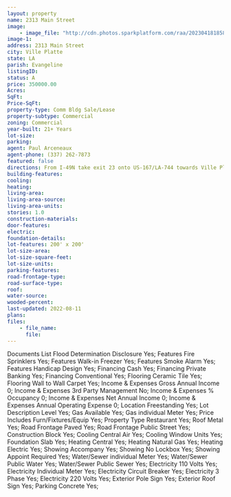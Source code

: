```yaml
---
layout: property
name: 2313 Main Street
image:
    - image_file: "http://cdn.photos.sparkplatform.com/raa/20230418185831907994000000.jpg"
image-1:
address: 2313 Main Street
city: Ville Platte
state: LA
parish: Evangeline
listingID: 
status: A
price: 350000.00
Acres: 
SqFt: 
Price-SqFt: 
property-type: Comm Bldg Sale/Lease
property-subtype: Commercial
zoning: Commercial
year-built: 21+ Years
lot-size: 
parking: 
agent: Paul Arceneaux
agent-phone: (337) 262-7873
featured: false
directions: From I-49N take exit 23 onto US-167/LA-744 towards Ville Platte. When you get into Ville Platte building will be on the right.
building-features: 
cooling: 
heating: 
living-area: 
living-area-source: 
living-area-units: 
stories: 1.0
construction-materials: 
door-features: 
electric: 
foundation-details: 
lot-features: 200' x 200'
lot-size-area: 
lot-size-square-feet: 
lot-size-units: 
parking-features: 
road-frontage-type: 
road-surface-type: 
roof: 
water-source: 
wooded-percent: 
last-updated: 2022-08-11
plans: 
files:
    - file_name:
      file:
---
```

Documents List	Flood Determination Disclosure	Yes;
Features	Fire Sprinklers	Yes;
Features	Walk-in Freezer	Yes;
Features	Smoke Alarm	Yes;
Features	Handicap Design	Yes;
Financing	Cash	Yes;
Financing	Private Banking	Yes;
Financing	Conventional	Yes;
Flooring	Ceramic Tile	Yes;
Flooring	Wall to Wall Carpet	Yes;
Income & Expenses	Gross Annual Income	0;
Income & Expenses	3rd Party Management	No;
Income & Expenses	% Occupancy	0;
Income & Expenses	Net Annual Income	0;
Income & Expenses	Annual Operating Expense	0;
Location	Freestanding	Yes;
Lot Description	Level	Yes;
Gas	Available	Yes;
Gas	individual Meter	Yes;
Price Includes	Furn/Fixtures/Equip	Yes;
Property Type	Restaurant	Yes;
Roof	Metal	Yes;
Road Frontage	Paved	Yes;
Road Frontage	Public Street	Yes;
Construction	Block	Yes;
Cooling	Central Air	Yes;
Cooling	Window Units	Yes;
Foundation	Slab	Yes;
Heating	Central	Yes;
Heating	Natural Gas	Yes;
Heating	Electric	Yes;
Showing	Accompany	Yes;
Showing	No Lockbox	Yes;
Showing	Appoint Required	Yes;
Water/Sewer	individual Meter	Yes;
Water/Sewer	Public Water	Yes;
Water/Sewer	Public Sewer	Yes;
Electricity	110 Volts	Yes;
Electricity	Individual Meter	Yes;
Electricity	Circuit Breaker	Yes;
Electricity	3 Phase	Yes;
Electricity	220 Volts	Yes;
Exterior	Pole Sign	Yes;
Exterior	Roof Sign	Yes;
Parking	Concrete	Yes;

